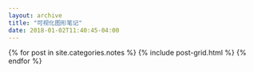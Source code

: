 ```yaml
---
layout: archive
title: "可视化图形笔记"
date: 2018-01-02T11:40:45-04:00
---
```


<div class="tiles">
{% for post in site.categories.notes %}
	{% include post-grid.html %}
{% endfor %}
</div><!-- /.tiles -->
